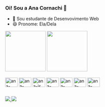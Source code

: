 ### Oi! Sou a Ana Cornachi 👋

- 🔭 Sou estudante de Desenvovimento Web
- 😄 Pronome: Ela/Dela

<div>
<img height="130em" src="https://github-readme-stats.vercel.app/api?username=anacornachi&theme=omni&show_icons=true&count_private=true&hide=issues,contribs"/>
<img height="130em" src="https://github-readme-stats.vercel.app/api/top-langs/?username=anacornachi&layout=compact&theme=omni"/>
</div>

<br>

<div>
<img align="center" alt="ana-html" height="30" width="40" src="https://cdn.jsdelivr.net/gh/devicons/devicon/icons/html5/html5-original.svg"/>  
<img align="center" alt="ana-css" height="30" width="40" src="https://cdn.jsdelivr.net/gh/devicons/devicon/icons/css3/css3-original.svg"/>  
<img align="center" alt="ana-js" height="30" width="40" src="https://cdn.jsdelivr.net/gh/devicons/devicon/icons/javascript/javascript-original.svg"/>  
<img align="center" alt="ana-boostrap" height="30" width="40" src="https://cdn.jsdelivr.net/gh/devicons/devicon/icons/bootstrap/bootstrap-original.svg"/>  
<img align="center" alt="ana-tailwind" height="30" width="40" src="https://cdn.jsdelivr.net/gh/devicons/devicon/icons/tailwindcss/tailwindcss-plain.svg"/>  
<img align="center" alt="ana-react" height="30" width="40" src="https://cdn.jsdelivr.net/gh/devicons/devicon/icons/react/react-original.svg"/>  
<img align="center" alt="ana-typescript" height="30" width="40" src="https://cdn.jsdelivr.net/gh/devicons/devicon/icons/typescript/typescript-original.svg"/>
</div>

##

<div>
 <a href="https://www.linkedin.com/in/anacornachi/"><img src="https://img.shields.io/badge/LinkedIn-0077B5?style=for-the-badge&logo=linkedin&logoColor=white" target="_blank"/>
   <a href="mailto:anacorn4chi@gmail.com"><img src="https://img.shields.io/badge/Gmail-D14836?style=for-the-badge&logo=gmail&logoColor=white" target="_blank"/>
</div>


<!--
**anacornachi/anacornachi** is a ✨ _special_ ✨ repository because its `README.md` (this file) appears on your GitHub profile.

Here are some ideas to get you started:



- 👯 I’m looking to collaborate on ...
- 🤔 I’m looking for help with ...
- 💬 Ask me about ...
- 📫 How to reach me: ...
- ⚡ Fun fact: ...
-->

